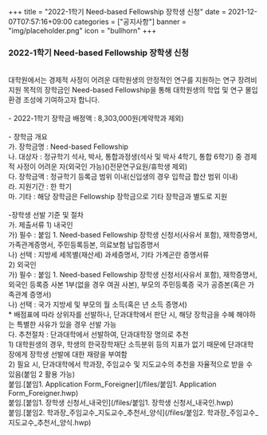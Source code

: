 +++
title = "2022-1학기 Need-based Fellowship 장학생 신청"
date = 2021-12-07T07:57:16+09:00
categories = ["공지사항"]
banner = "img/placeholder.png"
icon = "bullhorn"
+++
<!--more-->
### 2022-1학기 Need-based Fellowship 장학생 신청
<br>
대학원에서는 경제적 사정이 어려운 대학원생의 안정적인 연구를 지원하는 연구 장려비 지원 목적의 장학금인 Need-based Fellowship을 통해 대학원생의 학업 및 연구 몰입 환경 조성에 기여하고자 합니다. <br>
<br>
- 2022-1학기 장학금 배정액 : 8,303,000원(계약학과 제외)
<br><br>
- 장학금 개요<br>
가. 장학금명 : Need-based Fellowship<br>
나. 대상자 : 정규학기 석사, 박사, 통합과정생(석사 및 박사 4학기, 통합 6학기) 중 경제적 사정이 어려운 자(외국인 가능)()전문연구요원/휴학생 제외)<br>
다. 장학금액 : 정규학기 등록금 범위 이내(신입생의 경우 입학금 합산 범위 이내)<br>
라. 지원기간 : 한 학기<br>
마. 기타 : 해당 장학금은 Fellowship 장학금으로 기타 장학금과 별도로 지원<br>
<br>
-장학생 선발 기준 및 절차
<br>
가. 제출서류  
1) 내국인
<br>
가) 필수 : 붙임 1. Need-based Fellowship 장학생 신청서(사유서 포함), 재학증명서, 가족관계증명서, 주민등록등본, 의료보험 납입증명서
<br>
나) 선택 : 지방세 세목별(재산세) 과세증명서, 기타 가계곤란 증명서류
<br>
2) 외국인
<br>
가) 필수 : 붙임 1. Need-based Fellowship 장학생 신청서(사유서 포함), 재학증명서, 외국인 등록증 사본 1부(없을 경우 여권 사본), 부모의 주민등록증 국가 공증본(혹은 가족관계 증명서)
<br>
나) 선택 : 국가 지방세 및 부모의 월 소득(혹은 년 소득 증명서)
<br>
* 배점표에 따라 상위자를 선발하나, 단과대학에서 판단 시, 해당 장학금을 수혜 해야하는 특별한 사유가 있을 경우 선발 가능
<br>
다. 추천절차 : 단과대학에서 선발하여, 단과대학장 명의로 추천
<br>
1) 대학원생의 경우, 학생의 한국장학재단 소득분위 등의 지표가 없기 때문에 단과대학장에게 장학생 선발에 대한 재량을 부여함
<br>
2) 필요 시, 단과대학에서 학과장, 주임교수 및 지도교수의 추천을 자율적으로 받을 수 있음(붙임 2 활용 가능)
<br>
붙임.[붙임1. Application Form_Foreigner](/files/붙임1. Application Form_Foreigner.hwp)<br>
붙임.[붙임1. 장학생 신청서_내국인](/files/붙임1. 장학생 신청서_내국인.hwp)<br>
붙임.[붙임2. 학과장_주임교수_지도교수_추천서_양식](/files/붙임2. 학과장_주임교수_지도교수_추천서_양식.hwp)<br>
